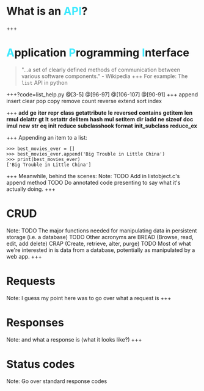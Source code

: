 # What is an <span style='color: #3DE9FE'>API</span>?

+++
# <span style='color: #3DE9FE'>A</span>pplication <span style='color: #3DE9FE'>P</span>rogramming <span style='color: #3DE9FE'>I</span>nterface

> "...a set of clearly defined methods of communication between various software components." - Wikipedia
+++
For example:
The `list` API in python

+++?code=list_help.py
@[3-5]
@[96-97]
@[106-107]
@[90-91]
+++
append insert
clear  pop
copy   remove
count  reverse
extend sort
index

+++
__add__       __ge__           __iter__      __repr__
__class__     __getattribute__ __le__        __reversed__
__contains__  __getitem__      __len__       __rmul__
__delattr__   __gt__           __lt__        __setattr__
__delitem__   __hash__         __mul__       __setitem__
__dir__       __iadd__         __ne__        __sizeof__
__doc__       __imul__         __new__       __str__
__eq__        __init__         __reduce__    __subclasshook__
__format__   __init_subclass__ __reduce_ex__

+++
Appending an item to a list:
```
>>> best_movies_ever = []
>>> best_movies_ever.append('Big Trouble in Little China')
>>> print(best_movies_ever)
['Big Trouble in Little China']
```
+++
Meanwhile, behind the scenes:
Note:
TODO Add in listobject.c's append method
TODO Do annotated code presenting to say what it's actually doing.
+++

# CRUD
Note:
TODO The major functions needed for manipulating data in persistent storage (i.e. a database)
TODO Other acronyms are BREAD (Browse, read, edit, add delete) CRAP (Create, retrieve, alter, purge)
TODO Most of what we're interested in is data from a database, potentially as manipulated by a web app.
+++
# Requests
Note:
I guess my point here was to go over what a request is
+++
# Responses
Note:
and what a response is (what it looks like?)
+++
# Status codes
Note:
Go over standard response codes
